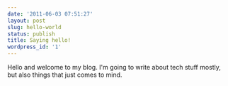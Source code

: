 ```yaml
---
date: '2011-06-03 07:51:27'
layout: post
slug: hello-world
status: publish
title: Saying hello!
wordpress_id: '1'
---
```


Hello and welcome to my blog. I'm going to write about tech stuff mostly, but also things that just comes to mind.
